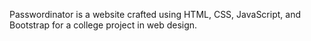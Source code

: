 Passwordinator is a website crafted using HTML, CSS, JavaScript, and Bootstrap for a college project in web design. 
